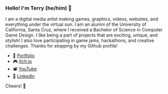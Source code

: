 ### Hello! I'm Terry (he/him) 👋

I am a digital media artist making games, graphics, videos, websites, and everything under the virtual sun. I am an alumni of the University of California, Santa Cruz, where I received a Bachelor of Science in Computer Game Design. I like being a part of projects that are exciting, unique, and stylish! I also love participating in game jams, hackathons, and creative challenges. Thanks for stopping by my Github profile!


* 🌴 [Portfolio](https://terrydubois.io)
* 🎮 [Itch.io](https://terrydubois.itch.io)
* 📽️ [YouTube](https://www.youtube.com/channel/UCit9EfM6UoolH9nxo4k8WeQ)
* 💼 [LinkedIn](https://www.linkedin.com/in/terry-dubois/)

Cheers! 🥂
